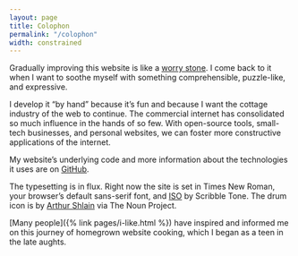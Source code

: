 ```yaml
---
layout: page
title: Colophon
permalink: "/colophon"
width: constrained
---
```


Gradually improving this website is like a [worry stone](https://ethanmarcotte.com/wrote/let-a-website-be-a-worry-stone/). I come back to it when I want to soothe myself with something comprehensible, puzzle-like, and expressive.

I develop it “by hand” because it’s fun and because I want the cottage industry of the web to continue. The commercial internet has consolidated so much influence in the hands of so few. With open-source tools, small-tech businesses, and personal websites, we can foster more constructive applications of the internet.

My website’s underlying code and more information about the technologies it uses are on [GitHub](https://github.com/spencertweedy/spencertweedy.com).

The typesetting is in flux. Right now the site is set in Times New Roman, your browser’s default sans-serif font, and [ISO](https://www.scribbletone.com/typefaces/iso) by Scribble Tone. The drum icon is by [Arthur Shlain](https://thenounproject.com/icon/drum-135575/) via The Noun Project.

[Many people]({% link pages/i-like.html %}) have inspired and informed me on this journey of homegrown website cooking, which I began as a teen in the late aughts.
